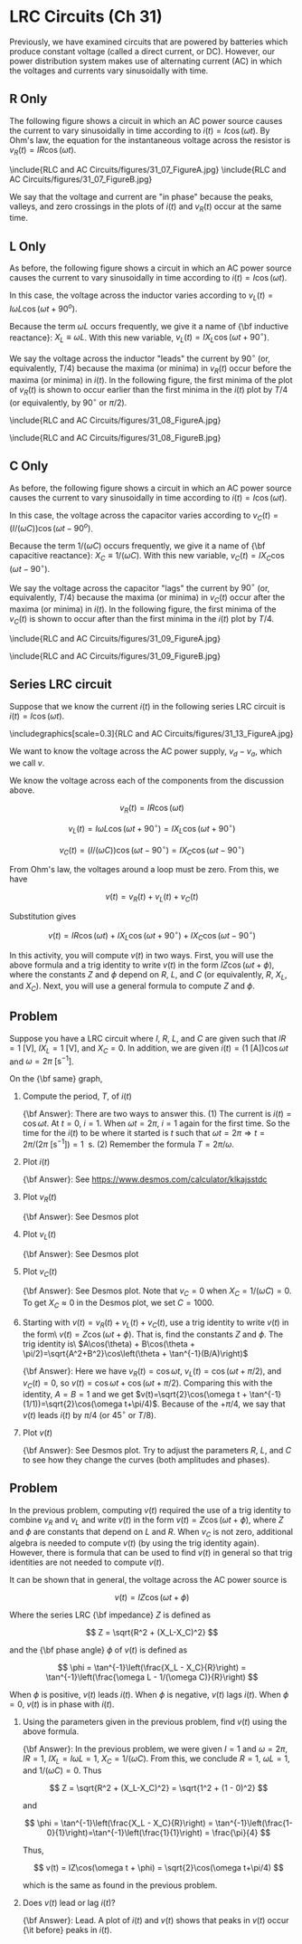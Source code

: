 # LRC Circuits (Ch 31)

Previously, we have examined circuits that are powered by batteries which produce constant voltage (called a direct current, or DC). However, our power distribution system makes use of alternating current (AC) in which the voltages and currents vary sinusoidally with time. 

## R Only

The following figure shows a circuit in which an AC power source causes the current to vary  sinusoidally in time according to $i(t)=I\cos(\omega t)$. By Ohm's law, the equation for the instantaneous voltage across the resistor is $v_R(t) = IR\cos(\omega t)$.

\include{RLC and AC Circuits/figures/31_07_FigureA.jpg}
\include{RLC and AC Circuits/figures/31_07_FigureB.jpg}

We say that the voltage and current are "in phase" because the peaks, valleys, and zero crossings in the plots of $i(t)$ and $v_R(t)$ occur at the same time. 

## L Only

As before, the following figure shows a circuit in which an AC power source causes the current to vary sinusoidally in time according to $i(t)=I\cos(\omega t)$. 

In this case, the voltage across the inductor varies according to $v_L(t) = I\omega L\cos(\omega t + 90^o)$.

Because the term $\omega L$ occurs frequently, we give it a name of {\bf inductive reactance}: $X_L \equiv \omega L$. With this new variable, $v_L(t) = IX_L\cos(\omega t + 90^\circ)$.

We say the voltage across the inductor "leads" the current by $90^\circ$ (or, equivalently, $T/4$) because the maxima (or minima) in $v_R(t)$ occur before the maxima (or minima) in $i(t)$. In the following figure, the first minima of the plot of $v_R(t)$ is shown to occur earlier than the first minima in the $i(t)$ plot by $T/4$ (or equivalently, by $90^\circ$ or $\pi/2$).

\include{RLC and AC Circuits/figures/31_08_FigureA.jpg}

\include{RLC and AC Circuits/figures/31_08_FigureB.jpg}

## C Only

As before, the following figure shows a circuit in which an AC power source causes the current to vary sinusoidally in time according to $i(t)=I\cos(\omega t)$. 

In this case, the voltage across the capacitor varies according to $v_C(t) = (I/(\omega C))\cos(\omega t - 90^o)$.

Because the term $1/(\omega C)$ occurs frequently, we give it a name of {\bf capacitive reactance}: $X_C \equiv 1/(\omega C)$. With this new variable, $v_C(t) = IX_C\cos(\omega t - 90^\circ)$.

We say the voltage across the capacitor "lags" the current by $90^\circ$ (or, equivalently, $T/4$) because the maxima (or minima) in $v_C(t)$ occur after the maxima (or minima) in $i(t)$. In the following figure, the first minima of the $v_C(t)$ is shown to occur after than the first minima in the $i(t)$ plot by $T/4$.

\include{RLC and AC Circuits/figures/31_09_FigureA.jpg}

\include{RLC and AC Circuits/figures/31_09_FigureB.jpg}

## Series LRC circuit

Suppose that we know the current $i(t)$ in the following series LRC circuit is $i(t)=I\cos(\omega t)$.

\includegraphics[scale=0.3]{RLC and AC Circuits/figures/31_13_FigureA.jpg}

We want to know the voltage across the AC power supply, $v_{d}-v_{a}$, which we call $v$.

We know the voltage across each of the components from the discussion above.

$$
v_R(t) = IR\cos(\omega t)
$$

$$
v_L(t) = I\omega L\cos(\omega t + 90^\circ) = IX_L\cos(\omega t + 90^\circ)
$$

$$
v_C(t) = (I/(\omega C))\cos(\omega t - 90^\circ)=IX_C\cos(\omega t - 90^\circ)
$$

From Ohm's law, the voltages around a loop must be zero. From this, we have

$$
v(t)=v_R(t)+v_L(t)+v_C(t)
$$

Substitution gives

$$
v(t)=IR\cos(\omega t)+IX_L\cos(\omega t + 90^\circ)+IX_C\cos(\omega t - 90^\circ)
$$

In this activity, you will compute $v(t)$ in two ways. First, you will use the above formula and a trig identity to write $v(t)$ in the form $IZ\cos(\omega t+\phi)$, where the constants $Z$ and $\phi$ depend on $R$, $L$, and $C$ (or equivalently, $R$, $X_L$, and $X_C$). Next, you will use a general formula to compute $Z$ and $\phi$.

## Problem

Suppose you have a LRC circuit where $I$, $R$, $L$, and $C$ are given such that $IR=1\text{ [V]}$, $IX_L=1\text{ [V]}$, and $X_C=0$. In addition, we are given $i(t)=(1\text{ [A]})\cos\omega t$ and $\omega = 2\pi\text{ }[\text{s}^{-1}]$.

On the {\bf same} graph,

1.  Compute the period, $T$, of $i(t)$

    {\bf Answer}: There are two ways to answer this. (1) The current is $i(t)=\cos\omega t$. At $t=0$, $i=1$. When $\omega t=2\pi$, $i=1$ again for the first time. So the time for the $i(t)$ to be where it started is $t$ such that $\omega t=2\pi \Rightarrow t = 2\pi/(2\pi~[\text{s}^{-1}])=1~\text{ s}$. (2) Remember the formula $T=2\pi/\omega$.

2.  Plot $i(t)$

    {\bf Answer}: See https://www.desmos.com/calculator/klkajsstdc

3.  Plot $v_R(t)$

    {\bf Answer}: See Desmos plot

4.  Plot $v_L(t)$

    {\bf Answer}: See Desmos plot

5.  Plot $v_C(t)$

    {\bf Answer}: See Desmos plot. Note that $v_C = 0$ when $X_C=1/(\omega C)=0$. To get $X_C\approx 0$ in the Desmos plot, we set $C=1000$.

6.  Starting with $v(t)=v_R(t)+v_L(t)+v_C(t)$, use a trig identity to write $v(t)$ in the form\\ $v(t)=Z\cos(\omega t + \phi)$. That is, find the constants $Z$ and $\phi$. The trig identity is\\ $A\cos(\theta) + B\cos(\theta + \pi/2)=\sqrt{A^2+B^2}\cos\left(\theta + \tan^{-1}(B/A)\right)$

    {\bf Answer}: Here we have $v_R(t)=\cos\omega t$, $v_L(t)=\cos(\omega t+\pi/2)$, and $v_C(t)=0$, so $v(t)=\cos\omega t+\cos(\omega t+\pi/2)$. Comparing this with the identity, $A=B=1$ and we get $v(t)=\sqrt{2}\cos(\omega t + \tan^{-1}(1/1))=\sqrt{2}\cos(\omega t+\pi/4)$. Because of the $+\pi/4$, we say that $v(t)$ leads $i(t)$ by $\pi/4$ (or $45^\circ$ or $T/8$).

7.  Plot $v(t)$

    {\bf Answer}: See Desmos plot. Try to adjust the parameters $R$, $L$, and $C$ to see how they change the curves (both amplitudes and phases).

## Problem

In the previous problem, computing $v(t)$ required the use of a trig identity to combine $v_R$ and $v_L$ and write $v(t)$ in the form $v(t)=Z\cos(\omega t + \phi)$, where $Z$ and $\phi$ are constants that depend on $L$ and $R$. When $v_C$ is not zero, additional algebra is needed to compute $v(t)$ (by using the trig identity again). However, there is formula that can be used to find $v(t)$ in general so that trig identities are not needed to compute $v(t)$.

It can be shown that in general, the voltage across the AC power source is

$$
v(t) = IZ\cos(\omega t + \phi)
$$

Where the series LRC {\bf impedance} $Z$ is defined as

$$
Z = \sqrt{R^2 + (X_L-X_C)^2}
$$

and the {\bf phase angle} $\phi$ of $v(t)$ is defined as

$$
\phi = \tan^{-1}\left(\frac{X_L - X_C}{R}\right) = \tan^{-1}\left(\frac{\omega L - 1/(\omega C)}{R}\right)
$$

When $\phi$ is positive, $v(t)$ leads $i(t)$. When $\phi$ is negative, $v(t)$ lags $i(t)$. When $\phi=0$, $v(t)$ is in phase with $i(t)$.

1.  Using the parameters given in the previous problem, find $v(t)$ using the above formula.

    {\bf Answer}: In the previous problem, we were given $I=1$ and $\omega=2\pi$, $IR=1$, $IX_L=I\omega L=1$, $X_C=1/(\omega C)$. From this, we conclude $R=1$, $\omega L=1$, and $1/(\omega C)=0$. Thus

    $$
    Z = \sqrt{R^2 + (X_L-X_C)^2} = \sqrt{1^2 + (1 - 0)^2}
    $$

    and

    $$
    \phi = \tan^{-1}\left(\frac{X_L - X_C}{R}\right) = \tan^{-1}\left(\frac{1-0}{1}\right)=\tan^{-1}\left(\frac{1}{1}\right) = \frac{\pi}{4}
    $$

    Thus,

    $$
    v(t) = IZ\cos(\omega t + \phi) = \sqrt{2}\cos(\omega t+\pi/4)
    $$

    which is the same as found in the previous problem.

2.  Does $v(t)$ lead or lag $i(t)$?

    {\bf Answer}: Lead. A plot of $i(t)$ and $v(t)$ shows that peaks in $v(t)$ occur {\it before} peaks in $i(t)$.